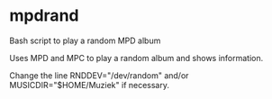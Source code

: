 # mpdrand
Bash script to play a random MPD album

Uses MPD and MPC to play a random album and shows information.

Change the line RNDDEV="/dev/random" and/or MUSICDIR="$HOME/Muziek" if necessary.
